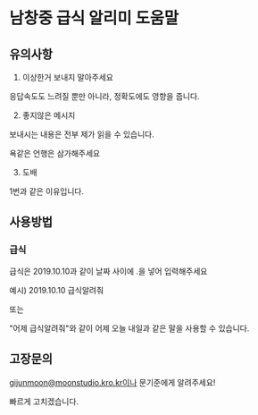 # 남창중 급식 알리미 도움말

## 유의사항
1. 이상한거 보내지 말아주세요

응답속도도 느려질 뿐만 아니라, 정확도에도 영향을 줍니다.

2. 좋지않은 메시지

보내시는 내용은 전부 제가 읽을 수 있습니다.

욕같은 언행은 삼가해주세요

3. 도배

1번과 같은 이유입니다.

## 사용방법

### 급식
급식은 2019.10.10과 같이 날짜 사이에 .을 넣어 입력해주세요


예시) 2019.10.10 급식알려줘


또는

"어제 급식알려줘"와 같이 어제 오늘 내일과 같은 말을 사용할 수 있습니다.

## 고장문의

gijunmoon@moonstudio.kro.kr이나 문기준에게 알려주세요!

빠르게 고치겠습니다.
